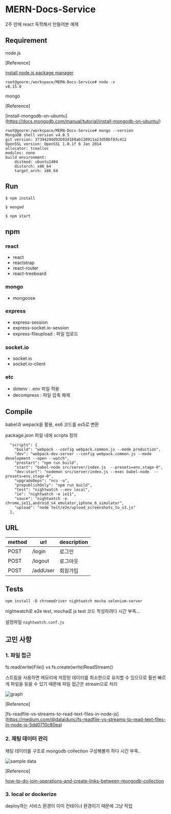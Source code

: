 # MERN-Docs-Service

2주 만에 react 독학해서 만들어본 예제

## Requirement

node.js 

[Reference]

[install node.js package manager](
https://nodejs.org/en/download/package-manager/)

```
root@goorm:/workspace/MERN-Docs-Service# node -v
v8.15.0
```
mongo

[Reference]

[install-mongodb-on-ubuntu]
(https://docs.mongodb.com/manual/tutorial/install-mongodb-on-ubuntu/)

```
root@goorm:/workspace/MERN-Docs-Service# mongo --version
MongoDB shell version v4.0.5
git version: 3739429dd92b92d1b0ab120911a23d50bf03c412
OpenSSL version: OpenSSL 1.0.1f 6 Jan 2014
allocator: tcmalloc
modules: none
build environment:
    distmod: ubuntu1404
    distarch: x86_64
    target_arch: x86_64
```
## Run

```
$ npm install
```

```
$ mongod
```

```
$ npm start
```

## npm

### react
- react
- reactstrap
- react-router
- react-treeboard

### mongo
- mongoose

### express
- express-session
- express-socket.io-session
- express-fileupload : 파일 업로드

### socket.io
- socket.io 
- socket.io-client 

### etc
- dotenv : .env 파일 적용
- decompress : 파일 압축 해제


## Compile
babel과 wepack을 활용, es6 코드를 es5로 변환

package.json 파일 내에 scripts 정의

```
  "scripts": {
    "build": "webpack --config webpack.common.js --mode production",
    "dev": "webpack-dev-server --config webpack.common.js --mode development --open --watch",
    "prestart": "npm run build",
    "start": "babel-node src/server/index.js  --presets=env,stage-0",
    "dev:start": "nodemon src/server/index.js --exec babel-node  --presets=env,stage-0",
    "upgradeDeps": "ncu -u",
    "prepublishOnly": "npm run build",
    "test": "nightwatch --env local",
    "ie": "nightwatch -e ie11",
    "sauce": "nightwatch -e chrome,ie11,android_s4_emulator,iphone_6_simulator",
    "upload": "node test/e2e/upload_screenshots_to_s3.js"
  },
```


## URL

|method|url|description|
|:----|----|---------|
|POST|/login|로그인|
|POST|/logout|로그아웃|
|POST|/addUser|회원가입|



## Tests

```
npm install -D chromedriver nightwatch mocha selenium-server
```
nightwatch로 e2e test, mocha로 js test 코드 작성하려다 시간 부족...

설정파일 ``nightwatch.conf.js ``

## 고민 사항

### 1. 파일 접근

fs.read(write)File() vs fs.create(write)ReadStream()

스트림을 사용하면 메모리에 저장된 데이터를 최소한으로 유지할 수 있으므로 훨씬 빠르게 파일을 읽을 수 있기 때문에 파일 접근은 stream으로 처리

![graph](https://cdn-images-1.medium.com/max/1600/1*cbwiLw312iZxrC7lO7nlrw.png)

[Reference]

[fs-readfile-vs-streams-to-read-text-files-in-node-js]
(https://medium.com/@dalaidunc/fs-readfile-vs-streams-to-read-text-files-in-node-js-5dd0710c80ea)



### 2. 채팅 데이터 관리

채팅 데이터를 구조로 mongodb collection 구성해볼까 하다 시간 부족..

![sample data](
https://scotch-res.cloudinary.com/image/upload/dpr_2,w_850,q_auto:good,f_auto/media/54040/Rsw3mrItT2inTaGEqVTQ_image03-e90f8e8989.png.jpg)

[Reference]

[how-to-do-join-operations-and-create-links-between-mongodb-collection](
https://scotch.io/@ossaijad/how-to-do-join-operations-and-create-links-between-mongodb-collection)

### 3. local or dockerize

deploy하는 서비스 환경이 이미 컨테이너 환경이기 때문에 그냥 작업

